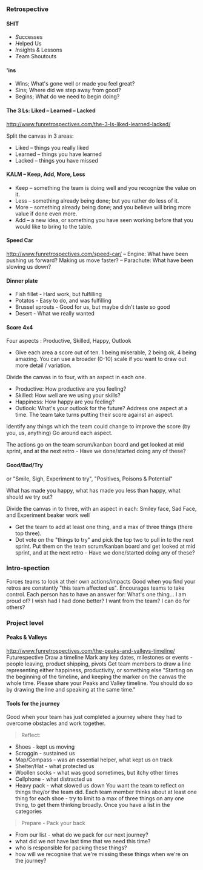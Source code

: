 ### Retrospective
#### SHIT
- *S*uccesses
- *H*elped Us
- *I*nsights & Lessons
- *T*eam Shoutouts

#### 'ins
- Wins; What's gone well or made you feel great?
- Sins; Where did we step away from good?
- Begins; What do we need to begin doing?

#### The 3 Ls: Liked – Learned – Lacked
http://www.funretrospectives.com/the-3-ls-liked-learned-lacked/

Split the canvas in 3 areas:
- Liked – things you really liked
- Learned – things you have learned
- Lacked – things you have missed
    
#### KALM – Keep, Add, More, Less
- Keep – something the team is doing well and you recognize the value on it.
- Less – something already being done; but you rather do less of it.
- More – something already being done; and you believe will bring more value if done even more.
- Add – a new idea, or something you have seen working before that you would like to bring to the table.

#### Speed Car
http://www.funretrospectives.com/speed-car/
– Engine: What have been pushing us forward? Making us move faster?
– Parachute: What have been slowing us down?

#### Dinner plate
- Fish fillet - Hard work, but fulfilling
- Potatos - Easy to do, and was fulfilling
- Brussel sprouts - Good for us, but maybe didn't taste so good
- Desert - What we really wanted

#### Score 4x4
Four aspects : Productive, Skilled, Happy, Outlook
- Give each area a score out of ten. 1 being miserable, 2 being ok, 4 being amazing. You can use a broader (0-10) scale if you want to draw out more detail / variation.

Divide the canvas in to four, with an aspect in each one.
- Productive: How productive are you feeling?
- Skilled: How well are we using your skills?
- Happiness: How happy are you feeling?
- Outlook: What's your outlook for the future?
Address one aspect at a time. The team take turns putting their score against an aspect. 

Identify any things which the team could change to improve the score (by you, us, anything)
Go around each aspect.

The actions go on the team scrum/kanban board and get looked at mid sprint, and at the next retro - Have we done/started doing any of these?

#### Good/Bad/Try
or "Smile, Sigh, Experiment to try", "Positives, Poisons & Potential"

What has made you happy, what has made you less than happy, what should we try out?

Divide the canvas in to three, with an aspect in each: Smiley face, Sad Face, and Experiment beaker work well
- Get the team to add at least one thing, and a max of three things (there top three).
- Dot vote on the "things to try" and pick the top two to pull in to the next sprint. Put them on the team scrum/kanban board and get looked at mid sprint, and at the next retro - Have we done/started doing any of these?

### Intro-spection
Forces teams to look at their own actions/impacts
Good when you find your retros are constantly "this team affected us". Encourages teams to take control.
Each person has to have an answer for: What's one thing...
I am proud of?
I wish had I had done better?
I want from the team?
I can do for others?

### Project level
#### Peaks & Valleys
http://www.funretrospectives.com/the-peaks-and-valleys-timeline/
Futurespective
Draw a timeline
Mark any key dates, milestones or events - people leaving, product shipping, pivots
Get team members to draw a line representing either happiness, productivity, or something else
"Starting on the beginning of the timeline, and keeping the marker on the canvas the whole time. Please share your Peaks and Valley timeline. You should do so by drawing the line and speaking at the same time."

#### Tools for the journey
Good when your team has just completed a journey where they had to overcome obstacles and work together.
> Reflect:
* Shoes - kept us moving
* Scroggin - sustained us
* Map/Compass - was an essential helper, what kept us on track
* Shelter/Hat - what protected us
* Woollen socks - what was good sometimes, but itchy other times
* Cellphone - what distracted us
* Heavy pack - what slowed us down
You want the team to reflect on things they/or the team did.
Each team member thinks about at least one thing for each shoe - try to limit to a max of three things on any one thing, to get them thinking broadly.
Once you have a list in the categories
> Prepare - Pack your back
* From our list - what do we pack for our next journey?
* what did we not have last time that we need this time?
* who is responsible for packing these things?
* how will we recognise that we're missing these things when we're on the journey?
